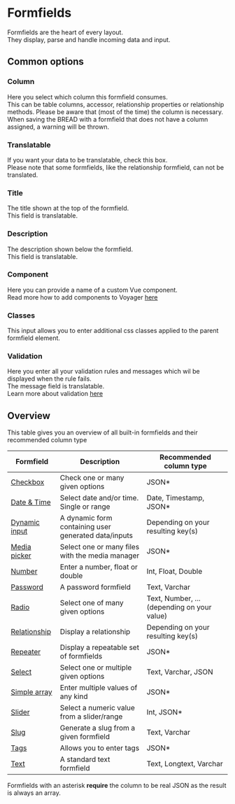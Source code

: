 # Formfields

Formfields are the heart of every layout.  
They display, parse and handle incoming data and input.

## Common options

### Column

Here you select which column this formfield consumes.  
This can be table columns, accessor, relationship properties or relationship methods. 
Please be aware that (most of the time) the column is necessary.  
When saving the BREAD with a formfield that does not have a column assigned, a warning will be thrown.

### Translatable

If you want your data to be translatable, check this box.  
Please note that some formfields, like the relationship formfield, can not be translated.

### Title

The title shown at the top of the formfield.  
This field is translatable.

### Description

The description shown below the formfield.  
This field is translatable.

### Component

Here you can provide a name of a custom Vue component.  
Read more how to add components to Voyager [here](../../plugin-development/components.md)

### Classes

This input allows you to enter additional css classes applied to the parent formfield element.

### Validation

Here you enter all your validation rules and messages which wil be displayed when the rule fails.  
The message field is translatable.  
Learn more about validation [here](../validation.md)

## Overview

This table gives you an overview of all built-in formfields and their recommended column type

| **Formfield**                       | **Description**                                      | **Recommended column type**                |
|-------------------------------------|------------------------------------------------------|--------------------------------------------|
| [Checkbox](checkbox.md)             | Check one or many given options                      | JSON*                                      |
| [Date & Time](datetime.md)          | Select date and/or time. Single or range             | Date, Timestamp, JSON*                     |
| [Dynamic input](dynamic-input.md)   | A dynamic form containing user generated data/inputs | Depending on your resulting key(s)         |
| [Media picker](media-picker.md)     | Select one or many files with the media manager      | JSON*                                      |
| [Number](number.md)                 | Enter a number, float or double                      | Int, Float, Double                         |
| [Password](password.md)             | A password formfield                                 | Text, Varchar                              |
| [Radio](radio.md)                   | Select one of many given options                     | Text, Number, ... (depending on your value)|
| [Relationship](relationship.md)     | Display a relationship                               | Depending on your resulting key(s)         |
| [Repeater](repeater.md)             | Display a repeatable set of formfields               | JSON*                                      |
| [Select](select.md)                 | Select one or multiple given options                 | Text, Varchar, JSON                        |
| [Simple array](simple-array.md)     | Enter multiple values of any kind                    | JSON*                                      |
| [Slider](slider.md)                 | Select a numeric value from a slider/range           | Int, JSON*                                 |
| [Slug](slug.md)                     | Generate a slug from a given formfield               | Text, Varchar                              |
| [Tags](tags.md)                     | Allows you to enter tags                             | JSON*                                      |
| [Text](text.md)                     | A standard text formfield                            | Text, Longtext, Varchar                    |


Formfields with an asterisk **require** the column to be real JSON as the result is always an array.